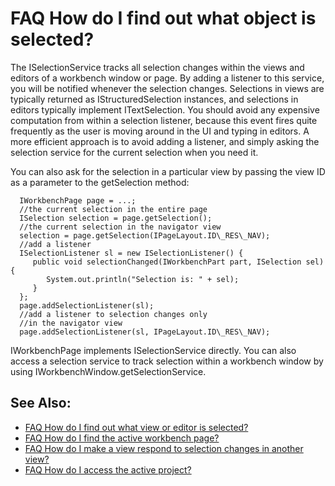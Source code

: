 

FAQ How do I find out what object is selected?
==============================================

The ISelectionService tracks all selection changes within the views and editors of a workbench window or page. By adding a listener to this service, you will be notified whenever the selection changes. Selections in views are typically returned as IStructuredSelection instances, and selections in editors typically implement ITextSelection. You should avoid any expensive computation from within a selection listener, because this event fires quite frequently as the user is moving around in the UI and typing in editors. A more efficient approach is to avoid adding a listener, and simply asking the selection service for the current selection when you need it.

You can also ask for the selection in a particular view by passing the view ID as a parameter to the getSelection method:

      IWorkbenchPage page = ...;
      //the current selection in the entire page
      ISelection selection = page.getSelection();
      //the current selection in the navigator view
      selection = page.getSelection(IPageLayout.ID\_RES\_NAV);
      //add a listener
      ISelectionListener sl = new ISelectionListener() {
         public void selectionChanged(IWorkbenchPart part, ISelection sel) {
            System.out.println("Selection is: " + sel);
         }
      };
      page.addSelectionListener(sl);
      //add a listener to selection changes only
      //in the navigator view
      page.addSelectionListener(sl, IPageLayout.ID\_RES\_NAV);

IWorkbenchPage implements ISelectionService directly. You can also access a selection service to track selection within a workbench window by using IWorkbenchWindow.getSelectionService.

See Also:
---------

*   [FAQ How do I find out what view or editor is selected?](./FAQ_How_do_I_find_out_what_view_or_editor_is_selected.md "FAQ How do I find out what view or editor is selected?")
*   [FAQ How do I find the active workbench page?](./FAQ_How_do_I_find_the_active_workbench_page.md "FAQ How do I find the active workbench page?")
*   [FAQ How do I make a view respond to selection changes in another view?](./FAQ_How_do_I_make_a_view_respond_to_selection_changes_in_another_view.md "FAQ How do I make a view respond to selection changes in another view?")
*   [FAQ How do I access the active project?](./FAQ_How_do_I_access_the_active_project.md "FAQ How do I access the active project?")

